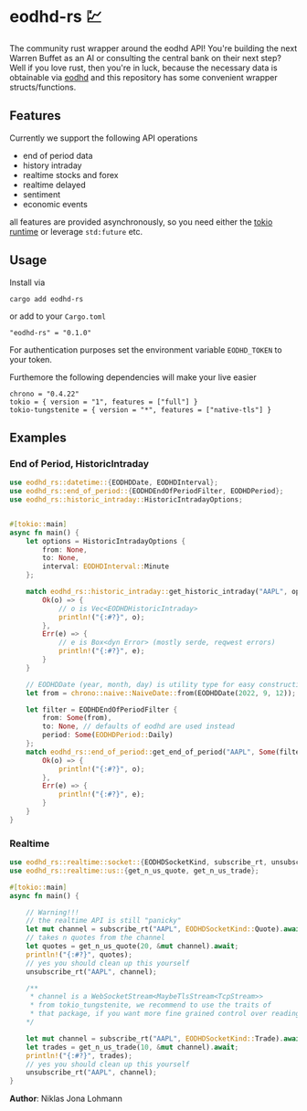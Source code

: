 # eodhd-rs 💹

The community rust wrapper around the eodhd API!
You're building the next Warren Buffet as an AI
or consulting the central bank on their next step?
Well if you love rust, then you're in luck, because
the necessary data is obtainable via [eodhd](https://eodhistoricaldata.com/)
and this repository has some convenient wrapper structs/functions.

## Features
Currently we support the following API operations

- end of period data
- history intraday
- realtime stocks and forex
- realtime delayed
- sentiment
- economic events

all features are provided asynchronously, so you need
either the [tokio runtime](https://tokio.rs/) or leverage `std:future` etc.

## Usage
Install via


```cargo add eodhd-rs```


or add to your `Cargo.toml`


```"eodhd-rs" = "0.1.0"```


For authentication purposes set the environment
variable `EODHD_TOKEN` to your token.

Furthemore the following dependencies will make your live easier
```
chrono = "0.4.22"
tokio = { version = "1", features = ["full"] }
tokio-tungstenite = { version = "*", features = ["native-tls"] }
```

## Examples

### End of Period, HistoricIntraday

```rust
use eodhd_rs::datetime::{EODHDDate, EODHDInterval};
use eodhd_rs::end_of_period::{EODHDEndOfPeriodFilter, EODHDPeriod};
use eodhd_rs::historic_intraday::HistoricIntradayOptions;


#[tokio::main]
async fn main() {
    let options = HistoricIntradayOptions {
        from: None,
        to: None,
        interval: EODHDInterval::Minute
    };

    match eodhd_rs::historic_intraday::get_historic_intraday("AAPL", options).await {
        Ok(o) => {
            // o is Vec<EODHDHistoricIntraday>
            println!("{:#?}", o);
        },
        Err(e) => {
            // e is Box<dyn Error> (mostly serde, reqwest errors)
            println!("{:#?}", e);
        }
    }

    // EODHDDate (year, month, day) is utility type for easy construction of chrono's NaiveDates
    let from = chrono::naive::NaiveDate::from(EODHDDate(2022, 9, 12));

    let filter = EODHDEndOfPeriodFilter {
        from: Some(from),
        to: None, // defaults of eodhd are used instead
        period: Some(EODHDPeriod::Daily)
    };
    match eodhd_rs::end_of_period::get_end_of_period("AAPL", Some(filter)).await {
        Ok(o) => {
            println!("{:#?}", o);
        },
        Err(e) => {
            println!("{:#?}", e);
        }
    }
}
```

### Realtime 

```rust
use eodhd_rs::realtime::socket::{EODHDSocketKind, subscribe_rt, unsubscribe_rt};
use eodhd_rs::realtime::us::{get_n_us_quote, get_n_us_trade};

#[tokio::main]
async fn main() {

    // Warning!!!
    // the realtime API is still "panicky"
    let mut channel = subscribe_rt("AAPL", EODHDSocketKind::Quote).await;
    // takes n quotes from the channel
    let quotes = get_n_us_quote(20, &mut channel).await;
    println!("{:#?}", quotes);
    // yes you should clean up this yourself
    unsubscribe_rt("AAPL", channel);

    /**
     * channel is a WebSocketStream<MaybeTlsStream<TcpStream>>
     * from tokio_tungstenite, we recommend to use the traits of
     * that package, if you want more fine grained control over reading from the channel.
    */

    let mut channel = subscribe_rt("AAPL", EODHDSocketKind::Trade).await;
    let trades = get_n_us_trade(10, &mut channel).await;
    println!("{:#?}", trades);
    // yes you should clean up this yourself
    unsubscribe_rt("AAPL", channel);
}
```

**Author**: Niklas Jona Lohmann
